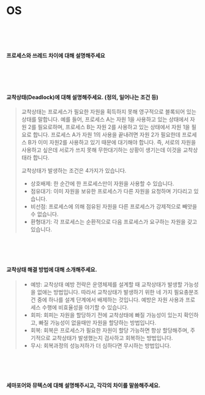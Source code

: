 # OS

<br/>

<br/>

<br/>

#### 프로세스와 쓰레드 차이에 대해 설명해주세요

> 

<br/>

<br/>

<br/>

#### 교착상태(Deadlock)에 대해 설명해주세요. (정의, 일어나는 조건 등)

> 교착상태는 프로세스가 필요한 자원을 획득하지 못해 영구적으로 블록되어 있는 상태를 말합니다. 예를 들어, 프로세스 A는 자원 1을 사용하고 있는 상태에서 자원 2를 필요로하며, 프로세스 B는 자원 2를 사용하고 있는 상태에서 자원 1을 필요로 합니다. 프로세스 A가 자원 1의 사용을 끝내려면 자원 2가 필요한데 프로세스 B가 이미 자원2를 사용하고 있기 때문에 대기해야 합니다. 즉, 서로의 자원을 사용하고 싶은데 서로가 쓰지 못해 무한대기하는 상황이 생기는데 이것을 교착상태라 합니다.
>
> 교착상태가 발생하는 조건은 4가지가 있습니다.
>
> - 상호배제: 한 순간에 한 프로세스만이 자원을 사용할 수 있습니다.
> - 점유대기: 이미 자원을 보유한 프로세스가 다른 자원을 요청하며 기다리고 있습니다.
> - 비선점: 프로세스에 의해 점유된 자원을 다른 프로세스가 강제적으로 빼앗을 수 없습니다.
> - 환형대기: 각 프로세스는 순환적으로 다음 프로세스가 요구하는 자원을 갖고 있습니다.

<br/>

<br/>

<br/>

#### 교착상태 해결 방법에 대해 소개해주세요.

> - 예방: 교착상태 예방 전략은 운영체제를 설계할 때 교착상태가 발생할 가능성을 없애는 방법입니다. 따라서 교착상태가 발생하기 위한 네 가지 필요충분조건 중에 하나를 설계 단계에서 배제하는 것입니다. 예방은 자원 사용과 프로세스 수행에 비효율성을 야기할 수 있습니다.
> - 회피: 회피는 자원을 할당하기 전에 교착상태에 빠질 가능성이 있는지 확인하고, 빠질 가능성이 없을때만 자원을 할당하는 방법입니다.
> - 회복: 회복은 프로세스가 필요한 자원이 할당 가능하면 항상 할당해주며, 주기적으로 교착상태가 발생했는지 검사하고 회복하는 방법입니다.
> - 무시: 회복과정의 성능저하가 더 심하다면 무시하는 방법입니다.



<br/>

<br/>

<br/>

#### 세마포어와 뮤텍스에 대해 설명해주시고, 각각의 차이를 말씀해주세요.

> 

<br/>

<br/>

<br/>